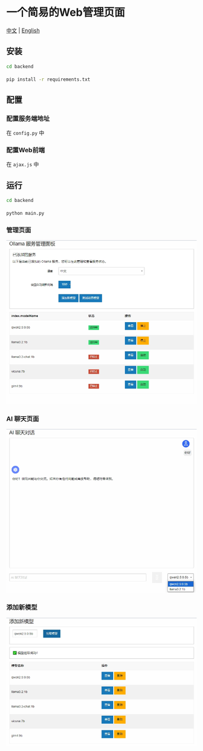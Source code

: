 # 一个简易的Web管理页面

[中文](README.md) | [English](README_en.md)

## 安装

``` bash
cd backend

pip install -r requirements.txt

```

## 配置

### 配置服务端地址

在 `config.py` 中

### 配置Web前端

在 `ajax.js` 中

## 运行

``` bash
cd backend

python main.py
```

### 管理页面

![](docs/zh/manage.png)

### AI 聊天页面

![](docs/zh/chat.png)

### 添加新模型

![](docs/zh/add_new_model.png)